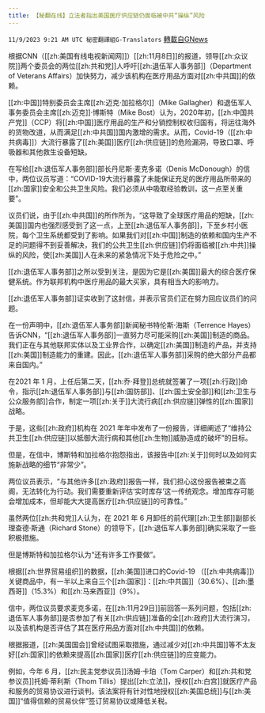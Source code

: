 ```yaml
---
title: 【秘翻在线】立法者指出美国医疗供应链仍面临被中共“操纵”风险
---
```

`11/9/2023 9:21 AM UTC 秘密翻譯組G-Translators` [轉載自GNews](https://gnews.org/articles/1948466)

根据CNN（[[zh:美国有线电视新闻网]]）[[zh:11月8日]]的报道，领导[[zh:众议院]]两个委员会的两位[[zh:共和党]]人呼吁[[zh:退伍军人事务部]]（Department of Veterans Affairs）加快努力，减少该机构在医疗用品方面对[[zh:中共国]]的依赖。

[[zh:中国]]特别委员会主席[[zh:迈克·加拉格尔]]（Mike Gallagher）和退伍军人事务委员会主席[[zh:迈克]]·博斯特（Mike Bost）认为，2020年初，[[zh:中国共产党]]（CCP）将[[zh:中国]]医疗用品的生产和分销控制权收归国有，将运往海外的货物改道，从而满足[[zh:中共国]]国内激增的需求。从而，Covid-19（[[zh:中共病毒]]）大流行暴露了[[zh:美国]]医疗[[zh:供应链]]的危险漏洞，导致口罩、呼吸器和其他救生设备短缺。

在写给[[zh:退伍军人事务部]]部长丹尼斯·麦克多诺（Denis McDonough）的信中，两位议员写道：“COVID-19大流行暴露了未能保证充足的医疗用品所带来的[[zh:国家]]安全和公共卫生风险。我们必须从中吸取经验教训，这一点至关重要”。

议员们说，由于[[zh:中共国]]的所作所为，“这导致了全球医疗用品的短缺，[[zh:美国]]国内也强烈感受到了这一点，上至[[zh:退伍军人事务部]]，下至乡村小医院，每个卫生系统都受到了影响。如果我们对[[zh:中国]]制造的依赖和国内生产不足的问题得不到妥善解决，我们的公共卫生[[zh:供应链]]仍将面临被[[zh:中共]]操纵的风险，使[[zh:美国]]人在未来的紧急情况下处于危险之中。”

[[zh:退伍军人事务部]]之所以受到关注，是因为它是[[zh:美国]]最大的综合医疗保健系统。作为联邦机构中医疗用品的最大买家，具有相当大的影响力。

[[zh:退伍军人事务部]]证实收到了这封信，并表示官员们正在努力回应议员们的问题。

在一份声明中，[[zh:退伍军人事务部]]新闻秘书特伦斯·海斯（Terrence Hayes）告诉CNN，“[[zh:退伍军人事务部]]一直努力尽可能采购[[zh:美国]]制造的商品。我们正在与其他联邦实体以及工业界合作，以确定[[zh:美国]]制造的产品，并支持[[zh:美国]]制造能力的重建。因此，[[zh:退伍军人事务部]]采购的绝大部分产品都来自国内。”

在2021 年 1 月，上任后第二天，[[zh:乔·拜登]]总统就签署了一项[[zh:行政]]命令，指示[[zh:退伍军人事务部]]与[[zh:国防部]]、[[zh:国土安全部]]和[[zh:卫生与公众服务部]]合作，制定一项[[zh:关于]]大流行病[[zh:供应链]]弹性的[[zh:国家]]战略。

于是，这些[[zh:政府]]机构在 2021 年年中发布了一份报告，详细阐述了“维持公共卫生[[zh:供应链]]以抵御大流行病和其他[[zh:生物]]威胁造成的破坏”的目标。

但是，在信中，博斯特和加拉格尔抱怨指出，该报告中[[zh:关于]]何时以及如何实施新战略的细节“非常少”。

两位议员表示，“与其他许多[[zh:政府]]报告一样，我们担心这份报告被束之高阁，无法转化为行动。我们需要重新评估‘实时库存’这一传统观念。增加库存可能会增加成本，但却能大大提高医疗[[zh:供应链]]的可靠性。”

虽然两位[[zh:共和党]]人认为，在 2021 年 6 月卸任的前代理[[zh:卫生部]]副部长理查德·斯通（Richard Stone）的领导下，[[zh:退伍军人事务部]]确实采取了一些积极措施。

但是博斯特和加拉格尔认为“还有许多工作要做”。

根据[[zh:世界贸易组织]]的数据，[[zh:美国]]进口的Covid-19 （[[zh:中共病毒]]）关键商品中，有一半以上来自三个[[zh:国家]]：[[zh:中共国]]（30.6%）、[[zh:墨西哥]]（15.3%）和[[zh:马来西亚]]（9%）。

信中，两位议员要求麦克多诺，在[[zh:11月29日]]前回答一系列问题，包括[[zh:退伍军人事务部]]是否参加了有关[[zh:供应链]]准备的全[[zh:政府]]大流行演习，以及该机构是否评估了其在医疗用品方面对[[zh:中共国]]的依赖。

根据报道，[[zh:美国国会]]曾经试图采取措施，通过减少对[[zh:中共国]]等不太友好[[zh:国家]]的依赖来提高[[zh:国家]]医疗[[zh:供应链]]的应变能力。

例如，今年 6 月，[[zh:民主党参议员]]汤姆·卡珀（Tom Carper）和[[zh:共和党参议员]]托姆·蒂利斯（Thom Tillis）提出[[zh:立法]]，授权[[zh:白宫]]就医疗产品和服务的贸易协议进行谈判。该法案将有针对性地授权[[zh:美国总统]]与[[zh:美国]]“值得信赖的贸易伙伴”签订贸易协议或降低关税。
